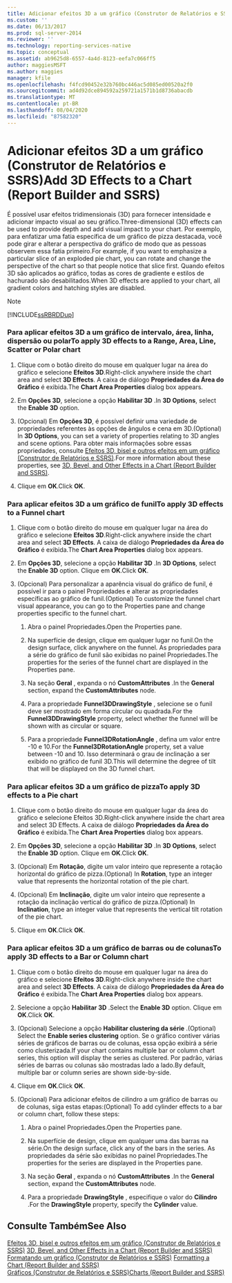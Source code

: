 ```yaml
---
title: Adicionar efeitos 3D a um gráfico (Construtor de Relatórios e SSRS) | Microsoft Docs
ms.custom: ''
ms.date: 06/13/2017
ms.prod: sql-server-2014
ms.reviewer: ''
ms.technology: reporting-services-native
ms.topic: conceptual
ms.assetid: ab9625d8-6557-4a4d-8123-eefa7c066ff5
author: maggiesMSFT
ms.author: maggies
manager: kfile
ms.openlocfilehash: f4fcd90452e32b760bc446ac5d085ed00520a2f0
ms.sourcegitcommit: ad4d92dce894592a259721a1571b1d8736abacdb
ms.translationtype: MT
ms.contentlocale: pt-BR
ms.lasthandoff: 08/04/2020
ms.locfileid: "87582320"
---
```

# <a name="add-3d-effects-to-a-chart-report-builder-and-ssrs"></a><span data-ttu-id="279e2-102">Adicionar efeitos 3D a um gráfico (Construtor de Relatórios e SSRS)</span><span class="sxs-lookup"><span data-stu-id="279e2-102">Add 3D Effects to a Chart (Report Builder and SSRS)</span></span>
  <span data-ttu-id="279e2-103">É possível usar efeitos tridimensionais (3D) para fornecer intensidade e adicionar impacto visual ao seu gráfico.</span><span class="sxs-lookup"><span data-stu-id="279e2-103">Three-dimensional (3D) effects can be used to provide depth and add visual impact to your chart.</span></span> <span data-ttu-id="279e2-104">Por exemplo, para enfatizar uma fatia específica de um gráfico de pizza destacada, você pode girar e alterar a perspectiva do gráfico de modo que as pessoas observem essa fatia primeiro.</span><span class="sxs-lookup"><span data-stu-id="279e2-104">For example, if you want to emphasize a particular slice of an exploded pie chart, you can rotate and change the perspective of the chart so that people notice that slice first.</span></span> <span data-ttu-id="279e2-105">Quando efeitos 3D são aplicados ao gráfico, todas as cores de gradiente e estilos de hachurado são desabilitados.</span><span class="sxs-lookup"><span data-stu-id="279e2-105">When 3D effects are applied to your chart, all gradient colors and hatching styles are disabled.</span></span>  
  
> [!NOTE]  
>  [!INCLUDE[ssRBRDDup](../../includes/ssrbrddup-md.md)]  
  
### <a name="to-apply-3d-effects-to-a-range-area-line-scatter-or-polar-chart"></a><span data-ttu-id="279e2-106">Para aplicar efeitos 3D a um gráfico de intervalo, área, linha, dispersão ou polar</span><span class="sxs-lookup"><span data-stu-id="279e2-106">To apply 3D effects to a Range, Area, Line, Scatter or Polar chart</span></span>  
  
1.  <span data-ttu-id="279e2-107">Clique com o botão direito do mouse em qualquer lugar na área do gráfico e selecione **Efeitos 3D**.</span><span class="sxs-lookup"><span data-stu-id="279e2-107">Right-click anywhere inside the chart area and select **3D Effects**.</span></span> <span data-ttu-id="279e2-108">A caixa de diálogo **Propriedades da Área do Gráfico** é exibida.</span><span class="sxs-lookup"><span data-stu-id="279e2-108">The **Chart Area Properties** dialog box appears.</span></span>  
  
2.  <span data-ttu-id="279e2-109">Em **Opções 3D**, selecione a opção **Habilitar 3D** .</span><span class="sxs-lookup"><span data-stu-id="279e2-109">In **3D Options**, select the **Enable 3D** option.</span></span>  
  
3.  <span data-ttu-id="279e2-110">(Opcional) Em **Opções 3D**, é possível definir uma variedade de propriedades referentes às opções de ângulos e cena em 3D.</span><span class="sxs-lookup"><span data-stu-id="279e2-110">(Optional) In **3D Options**, you can set a variety of properties relating to 3D angles and scene options.</span></span> <span data-ttu-id="279e2-111">Para obter mais informações sobre essas propriedades, consulte [Efeitos 3D, bisel e outros efeitos em um gráfico &#40;Construtor de Relatórios e SSRS&#41;](chart-effects-3d-bevel-and-other-report-builder.md).</span><span class="sxs-lookup"><span data-stu-id="279e2-111">For more information about these properties, see [3D, Bevel, and Other Effects in a Chart &#40;Report Builder and SSRS&#41;](chart-effects-3d-bevel-and-other-report-builder.md).</span></span>  
  
4.  <span data-ttu-id="279e2-112">Clique em **OK**.</span><span class="sxs-lookup"><span data-stu-id="279e2-112">Click **OK**.</span></span>  
  
### <a name="to-apply-3d-effects-to-a-funnel-chart"></a><span data-ttu-id="279e2-113">Para aplicar efeitos 3D a um gráfico de funil</span><span class="sxs-lookup"><span data-stu-id="279e2-113">To apply 3D effects to a Funnel chart</span></span>  
  
1.  <span data-ttu-id="279e2-114">Clique com o botão direito do mouse em qualquer lugar na área do gráfico e selecione **Efeitos 3D**.</span><span class="sxs-lookup"><span data-stu-id="279e2-114">Right-click anywhere inside the chart area and select **3D Effects**.</span></span> <span data-ttu-id="279e2-115">A caixa de diálogo **Propriedades da Área do Gráfico** é exibida.</span><span class="sxs-lookup"><span data-stu-id="279e2-115">The **Chart Area Properties** dialog box appears.</span></span>  
  
2.  <span data-ttu-id="279e2-116">Em **Opções 3D**, selecione a opção **Habilitar 3D** .</span><span class="sxs-lookup"><span data-stu-id="279e2-116">In **3D Options**, select the **Enable 3D** option.</span></span> <span data-ttu-id="279e2-117">Clique em **OK**.</span><span class="sxs-lookup"><span data-stu-id="279e2-117">Click **OK**.</span></span>  
  
3.  <span data-ttu-id="279e2-118">(Opcional) Para personalizar a aparência visual do gráfico de funil, é possível ir para o painel Propriedades e alterar as propriedades específicas ao gráfico de funil.</span><span class="sxs-lookup"><span data-stu-id="279e2-118">(Optional) To customize the funnel chart visual appearance, you can go to the Properties pane and change properties specific to the funnel chart.</span></span>  
  
    1.  <span data-ttu-id="279e2-119">Abra o painel Propriedades.</span><span class="sxs-lookup"><span data-stu-id="279e2-119">Open the Properties pane.</span></span>  
  
    2.  <span data-ttu-id="279e2-120">Na superfície de design, clique em qualquer lugar no funil.</span><span class="sxs-lookup"><span data-stu-id="279e2-120">On the design surface, click anywhere on the funnel.</span></span> <span data-ttu-id="279e2-121">As propriedades para a série do gráfico de funil são exibidas no painel Propriedades.</span><span class="sxs-lookup"><span data-stu-id="279e2-121">The properties for the series of the funnel chart are displayed in the Properties pane.</span></span>  
  
    3.  <span data-ttu-id="279e2-122">Na seção **Geral** , expanda o nó **CustomAttributes** .</span><span class="sxs-lookup"><span data-stu-id="279e2-122">In the **General** section, expand the **CustomAttributes** node.</span></span>  
  
    4.  <span data-ttu-id="279e2-123">Para a propriedade **Funnel3DDrawingStyle** , selecione se o funil deve ser mostrado em forma circular ou quadrada.</span><span class="sxs-lookup"><span data-stu-id="279e2-123">For the **Funnel3DDrawingStyle** property, select whether the funnel will be shown with as circular or square.</span></span>  
  
    5.  <span data-ttu-id="279e2-124">Para a propriedade **Funnel3DRotationAngle** , defina um valor entre -10 e 10.</span><span class="sxs-lookup"><span data-stu-id="279e2-124">For the **Funnel3DRotationAngle** property, set a value between -10 and 10.</span></span> <span data-ttu-id="279e2-125">Isso determinará o grau de inclinação a ser exibido no gráfico de funil 3D.</span><span class="sxs-lookup"><span data-stu-id="279e2-125">This will determine the degree of tilt that will be displayed on the 3D funnel chart.</span></span>  
  
### <a name="to-apply-3d-effects-to-a-pie-chart"></a><span data-ttu-id="279e2-126">Para aplicar efeitos 3D a um gráfico de pizza</span><span class="sxs-lookup"><span data-stu-id="279e2-126">To apply 3D effects to a Pie chart</span></span>  
  
1.  <span data-ttu-id="279e2-127">Clique com o botão direito do mouse em qualquer lugar da área do gráfico e selecione Efeitos 3D.</span><span class="sxs-lookup"><span data-stu-id="279e2-127">Right-click anywhere inside the chart area and select 3D Effects.</span></span> <span data-ttu-id="279e2-128">A caixa de diálogo **Propriedades da Área do Gráfico** é exibida.</span><span class="sxs-lookup"><span data-stu-id="279e2-128">The **Chart Area Properties** dialog box appears.</span></span>  
  
2.  <span data-ttu-id="279e2-129">Em **Opções 3D**, selecione a opção **Habilitar 3D** .</span><span class="sxs-lookup"><span data-stu-id="279e2-129">In **3D Options**, select the **Enable 3D** option.</span></span> <span data-ttu-id="279e2-130">Clique em **OK**.</span><span class="sxs-lookup"><span data-stu-id="279e2-130">Click **OK**.</span></span>  
  
3.  <span data-ttu-id="279e2-131">(Opcional) Em **Rotação**, digite um valor inteiro que represente a rotação horizontal do gráfico de pizza.</span><span class="sxs-lookup"><span data-stu-id="279e2-131">(Optional) In **Rotation**, type an integer value that represents the horizontal rotation of the pie chart.</span></span>  
  
4.  <span data-ttu-id="279e2-132">(Opcional) Em **Inclinação**, digite um valor inteiro que represente a rotação da inclinação vertical do gráfico de pizza.</span><span class="sxs-lookup"><span data-stu-id="279e2-132">(Optional) In **Inclination**, type an integer value that represents the vertical tilt rotation of the pie chart.</span></span>  
  
5.  <span data-ttu-id="279e2-133">Clique em **OK**.</span><span class="sxs-lookup"><span data-stu-id="279e2-133">Click **OK**.</span></span>  
  
### <a name="to-apply-3d-effects-to-a-bar-or-column-chart"></a><span data-ttu-id="279e2-134">Para aplicar efeitos 3D a um gráfico de barras ou de colunas</span><span class="sxs-lookup"><span data-stu-id="279e2-134">To apply 3D effects to a Bar or Column chart</span></span>  
  
1.  <span data-ttu-id="279e2-135">Clique com o botão direito do mouse em qualquer lugar na área do gráfico e selecione **Efeitos 3D**.</span><span class="sxs-lookup"><span data-stu-id="279e2-135">Right-click anywhere inside the chart area and select **3D Effects**.</span></span> <span data-ttu-id="279e2-136">A caixa de diálogo **Propriedades da Área do Gráfico** é exibida.</span><span class="sxs-lookup"><span data-stu-id="279e2-136">The **Chart Area Properties** dialog box appears.</span></span>  
  
2.  <span data-ttu-id="279e2-137">Selecione a opção **Habilitar 3D** .</span><span class="sxs-lookup"><span data-stu-id="279e2-137">Select the **Enable 3D** option.</span></span> <span data-ttu-id="279e2-138">Clique em **OK**.</span><span class="sxs-lookup"><span data-stu-id="279e2-138">Click **OK**.</span></span>  
  
3.  <span data-ttu-id="279e2-139">(Opcional) Selecione a opção **Habilitar clustering da série** .</span><span class="sxs-lookup"><span data-stu-id="279e2-139">(Optional) Select the **Enable series clustering** option.</span></span> <span data-ttu-id="279e2-140">Se o gráfico contiver várias séries de gráficos de barras ou de colunas, essa opção exibirá a série como clusterizada.</span><span class="sxs-lookup"><span data-stu-id="279e2-140">If your chart contains multiple bar or column chart series, this option will display the series as clustered.</span></span> <span data-ttu-id="279e2-141">Por padrão, várias séries de barras ou colunas são mostradas lado a lado.</span><span class="sxs-lookup"><span data-stu-id="279e2-141">By default, multiple bar or column series are shown side-by-side.</span></span>  
  
4.  <span data-ttu-id="279e2-142">Clique em **OK**.</span><span class="sxs-lookup"><span data-stu-id="279e2-142">Click **OK**.</span></span>  
  
5.  <span data-ttu-id="279e2-143">(Opcional) Para adicionar efeitos de cilindro a um gráfico de barras ou de colunas, siga estas etapas:</span><span class="sxs-lookup"><span data-stu-id="279e2-143">(Optional) To add cylinder effects to a bar or column chart, follow these steps:</span></span>  
  
    1.  <span data-ttu-id="279e2-144">Abra o painel Propriedades.</span><span class="sxs-lookup"><span data-stu-id="279e2-144">Open the Properties pane.</span></span>  
  
    2.  <span data-ttu-id="279e2-145">Na superfície de design, clique em qualquer uma das barras na série.</span><span class="sxs-lookup"><span data-stu-id="279e2-145">On the design surface, click any of the bars in the series.</span></span> <span data-ttu-id="279e2-146">As propriedades da série são exibidas no painel Propriedades.</span><span class="sxs-lookup"><span data-stu-id="279e2-146">The properties for the series are displayed in the Properties pane.</span></span>  
  
    3.  <span data-ttu-id="279e2-147">Na seção **Geral** , expanda o nó **CustomAttributes** .</span><span class="sxs-lookup"><span data-stu-id="279e2-147">In the **General** section, expand the **CustomAttributes** node.</span></span>  
  
    4.  <span data-ttu-id="279e2-148">Para a propriedade **DrawingStyle** , especifique o valor do **Cilindro** .</span><span class="sxs-lookup"><span data-stu-id="279e2-148">For the **DrawingStyle** property, specify the **Cylinder** value.</span></span>  
  
## <a name="see-also"></a><span data-ttu-id="279e2-149">Consulte Também</span><span class="sxs-lookup"><span data-stu-id="279e2-149">See Also</span></span>  
 <span data-ttu-id="279e2-150">[Efeitos 3D, bisel e outros efeitos em um gráfico &#40;Construtor de Relatórios e SSRS&#41;](chart-effects-3d-bevel-and-other-report-builder.md) </span><span class="sxs-lookup"><span data-stu-id="279e2-150">[3D, Bevel, and Other Effects in a Chart &#40;Report Builder and SSRS&#41;](chart-effects-3d-bevel-and-other-report-builder.md) </span></span>  
 <span data-ttu-id="279e2-151">[Formatando um gráfico &#40;Construtor de Relatórios e SSRS&#41;](formatting-a-chart-report-builder-and-ssrs.md) </span><span class="sxs-lookup"><span data-stu-id="279e2-151">[Formatting a Chart &#40;Report Builder and SSRS&#41;](formatting-a-chart-report-builder-and-ssrs.md) </span></span>  
 [<span data-ttu-id="279e2-152">Gráficos &#40;Construtor de Relatórios e SSRS&#41;</span><span class="sxs-lookup"><span data-stu-id="279e2-152">Charts &#40;Report Builder and SSRS&#41;</span></span>](charts-report-builder-and-ssrs.md)  
  
  
